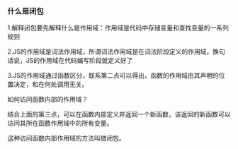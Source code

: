 ### 什么是闭包

1.解释闭包要先解释什么是作用域：作用域是代码中存储变量和查找变量的一系列规则

2.JS的作用域是词法作用域，所谓词法作用域是在词法阶段定义的作用域，换句话说，JS的作用域在代码编写阶段就定义好了

3.JS的作用域通过函数区分，联系第二点可以得出，函数的作用域由其声明的位置决定，和在何处调用无关。

如何访问函数内部的作用域？

结合上面的第三点，可以在函数内部定义并返回一个新函数，该返回的新函数可以访问其所在函数作用域中的所有变量。

这种访问函数内部作用域的方法叫做闭包。

